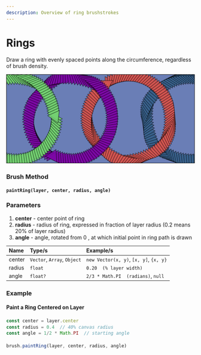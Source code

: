 ```yaml
---
description: Overview of ring brushstrokes
---
```


# Rings

Draw a ring with evenly spaced points along the circumference, regardless of brush density.

![Rings with rotating triangular brush](../../.gitbook/assets/ring.png)

### Brush Method <a id="overview"></a>

**`paintRing(layer, center, radius, angle)`**

### Parameters <a id="parameters"></a>

1. **center** - center point of ring
2. **radius** - radius of ring, expressed in fraction of layer radius \(0.2 means 20% of layer radius\)
3. **angle** - angle, rotated from 0 , at which initial point in ring path is drawn 

| Name | Type/s | Example/s |
| :--- | :--- | :--- |
| center | `Vector`, `Array`, `Object` | `new Vector(x, y)`, `[x, y]`, `{x, y}` |
| radius | `float` | `0.20  (% layer width)` |
| angle | `float?` | `2/3 * Math.PI  (radians)`, `null` |

### Example

#### Paint a Ring Centered on Layer

```javascript
const center = layer.center
const radius = 0.4  // 40% canvas radius
const angle = 1/2 * Math.PI  // starting angle

brush.paintRing(layer, center, radius, angle)
```


